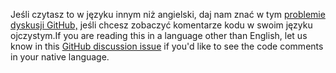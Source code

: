 <span data-ttu-id="c8d1f-101">Jeśli czytasz to w języku innym niż angielski, daj nam znać w tym [problemie dyskusji GitHub,](https://github.com/aspnet/AspNetCore.Docs/issues/16455) jeśli chcesz zobaczyć komentarze kodu w swoim języku ojczystym.</span><span class="sxs-lookup"><span data-stu-id="c8d1f-101">If you are reading this in a language other than English, let us know in this [GitHub discussion issue](https://github.com/aspnet/AspNetCore.Docs/issues/16455) if you'd like to see the code comments in your native language.</span></span>